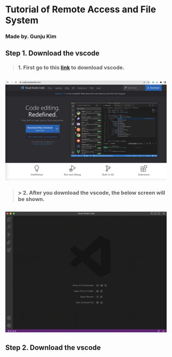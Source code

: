 # Tutorial of Remote Access and File System
### Made by. Gunju Kim

## Step 1. Download the vscode
> ###  1. First go to this [link](https://code.visualstudio.com/) to download vscode.
## ![](vscode1.png)
> ### > 2. After you download the vscode, the below screen will be shown.
## ![](vscode.png)

## Step 2. Download the vscode